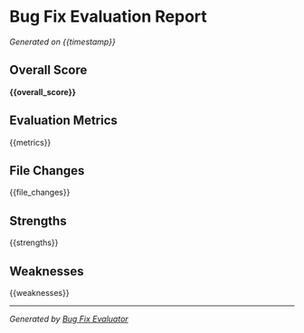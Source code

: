 # Bug Fix Evaluation Report

_Generated on {{timestamp}}_

## Overall Score

**{{overall_score}}**

## Evaluation Metrics

{{metrics}}

## File Changes

{{file_changes}}

## Strengths

{{strengths}}

## Weaknesses

{{weaknesses}}

---

_Generated by [Bug Fix Evaluator](https://github.com/yourusername/bug-fix-evaluator)_ 
